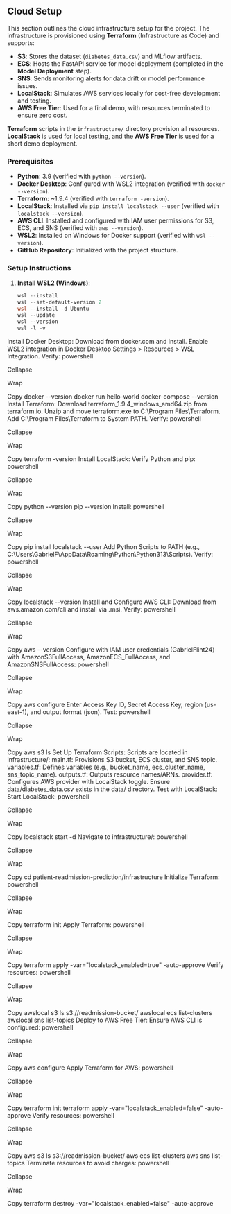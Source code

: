 ## Cloud Setup

This section outlines the cloud infrastructure setup for the project. The infrastructure is provisioned using **Terraform** (Infrastructure as Code) and supports:
- **S3**: Stores the dataset (`diabetes_data.csv`) and MLflow artifacts.
- **ECS**: Hosts the FastAPI service for model deployment (completed in the **Model Deployment** step).
- **SNS**: Sends monitoring alerts for data drift or model performance issues.
- **LocalStack**: Simulates AWS services locally for cost-free development and testing.
- **AWS Free Tier**: Used for a final demo, with resources terminated to ensure zero cost.

**Terraform** scripts in the `infrastructure/` directory provision all resources. **LocalStack** is used for local testing, and the **AWS Free Tier** is used for a short demo deployment.

### Prerequisites
- **Python**: 3.9 (verified with `python --version`).
- **Docker Desktop**: Configured with WSL2 integration (verified with `docker --version`).
- **Terraform**: ~1.9.4 (verified with `terraform -version`).
- **LocalStack**: Installed via `pip install localstack --user` (verified with `localstack --version`).
- **AWS CLI**: Installed and configured with IAM user permissions for S3, ECS, and SNS (verified with `aws --version`).
- **WSL2**: Installed on Windows for Docker support (verified with `wsl --version`).
- **GitHub Repository**: Initialized with the project structure.

### Setup Instructions
1. **Install WSL2 (Windows)**:
   ```powershell
   wsl --install
   wsl --set-default-version 2
   wsl --install -d Ubuntu
   wsl --update
   wsl --version
   wsl -l -v
Install Docker Desktop:
Download from docker.com and install.
Enable WSL2 integration in Docker Desktop Settings > Resources > WSL Integration.
Verify:
powershell

Collapse

Wrap

Copy
docker --version
docker run hello-world
docker-compose --version
Install Terraform:
Download terraform_1.9.4_windows_amd64.zip from terraform.io.
Unzip and move terraform.exe to C:\Program Files\Terraform.
Add C:\Program Files\Terraform to System PATH.
Verify:
powershell

Collapse

Wrap

Copy
terraform -version
Install LocalStack:
Verify Python and pip:
powershell

Collapse

Wrap

Copy
python --version
pip --version
Install:
powershell

Collapse

Wrap

Copy
pip install localstack --user
Add Python Scripts to PATH (e.g., C:\Users\GabrielF\AppData\Roaming\Python\Python313\Scripts).
Verify:
powershell

Collapse

Wrap

Copy
localstack --version
Install and Configure AWS CLI:
Download from aws.amazon.com/cli and install via .msi.
Verify:
powershell

Collapse

Wrap

Copy
aws --version
Configure with IAM user credentials (GabrielFlint24) with AmazonS3FullAccess, AmazonECS_FullAccess, and AmazonSNSFullAccess:
powershell

Collapse

Wrap

Copy
aws configure
Enter Access Key ID, Secret Access Key, region (us-east-1), and output format (json).
Test:
powershell

Collapse

Wrap

Copy
aws s3 ls
Set Up Terraform Scripts:
Scripts are located in infrastructure/:
main.tf: Provisions S3 bucket, ECS cluster, and SNS topic.
variables.tf: Defines variables (e.g., bucket_name, ecs_cluster_name, sns_topic_name).
outputs.tf: Outputs resource names/ARNs.
provider.tf: Configures AWS provider with LocalStack toggle.
Ensure data/diabetes_data.csv exists in the data/ directory.
Test with LocalStack:
Start LocalStack:
powershell

Collapse

Wrap

Copy
localstack start -d
Navigate to infrastructure/:
powershell

Collapse

Wrap

Copy
cd patient-readmission-prediction/infrastructure
Initialize Terraform:
powershell

Collapse

Wrap

Copy
terraform init
Apply Terraform:
powershell

Collapse

Wrap

Copy
terraform apply -var="localstack_enabled=true" -auto-approve
Verify resources:
powershell

Collapse

Wrap

Copy
awslocal s3 ls s3://readmission-bucket/
awslocal ecs list-clusters
awslocal sns list-topics
Deploy to AWS Free Tier:
Ensure AWS CLI is configured:
powershell

Collapse

Wrap

Copy
aws configure
Apply Terraform for AWS:
powershell

Collapse

Wrap

Copy
terraform init
terraform apply -var="localstack_enabled=false" -auto-approve
Verify resources:
powershell

Collapse

Wrap

Copy
aws s3 ls s3://readmission-bucket/
aws ecs list-clusters
aws sns list-topics
Terminate resources to avoid charges:
powershell

Collapse

Wrap

Copy
terraform destroy -var="localstack_enabled=false" -auto-approve
